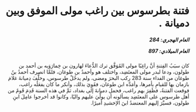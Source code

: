 <h1 dir="rtl">فتنة بطرسوس بين راغب مولى الموفق وبين دميانة .</h1>

<h5 dir="rtl">العام الهجري:  284

العام الميلادي: 897

</h5>

<p dir="rtl">كان سبَبُ الفِتنةِ أنَّ راغِبًا مولى المُوَفَّق ترك الدُّعاءَ لهارون بن خِمارَوَيه بن أحمد بن طولون، ودعا لبدر مولى المعتَضِد، واختلف هو وأحمدُ بن طوغان، فلمَّا انصرف أحمدُ بنُ طوغان من الفداء سنة 283 ركب البحرَ ومضى، ولم يدخُلْ طرسوس، وخلَّفَ دِميانةَ غلامَ بازمان بها للقيامِ بأمرها، وأمَدَّه ابن طوغان، فقَوِيَ بذلك، وأنكر ما كان يفعَلُه راغب، فوقعت الفتنةُ، فظَفِرَ بهم راغب، فحمل دميانةَ إلى بغداد، ثمَّ في هذه السنة قَدِمَ قَومٌ من أهل طرسوس على المعتَضِد يسألونه أن يولِّيَ عليهم واليًا، وكانوا قد أخرجوا عامِلَ ابنِ طولون، فسيَّرَ إليهم المعتضدُ ابنَ الإخشيدِ أميرًا.</p></br>
